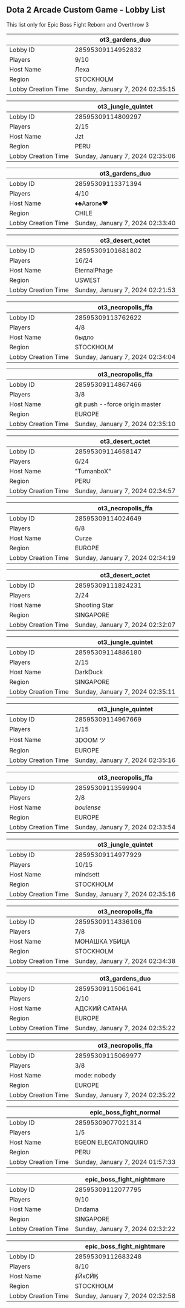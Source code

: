 ## Dota 2 Arcade Custom Game - Lobby List

This list only for Epic Boss Fight Reborn and Overthrow 3

|  | ot3_gardens_duo |
| ------ | ------ |
| Lobby ID | 28595309114952832 |
| Players | 9/10 |
| Host Name | Леха |
| Region | STOCKHOLM |
| Lobby Creation Time | Sunday, January 7, 2024 02:35:15 |


|  | ot3_jungle_quintet |
| ------ | ------ |
| Lobby ID | 28595309114809297 |
| Players | 2/15 |
| Host Name | Jzt |
| Region | PERU |
| Lobby Creation Time | Sunday, January 7, 2024 02:35:06 |


|  | ot3_gardens_duo |
| ------ | ------ |
| Lobby ID | 28595309113371394 |
| Players | 4/10 |
| Host Name | ♦♣Aaron♠♥ |
| Region | CHILE |
| Lobby Creation Time | Sunday, January 7, 2024 02:33:40 |


|  | ot3_desert_octet |
| ------ | ------ |
| Lobby ID | 28595309101681802 |
| Players | 16/24 |
| Host Name | EternalPhage |
| Region | USWEST |
| Lobby Creation Time | Sunday, January 7, 2024 02:21:53 |


|  | ot3_necropolis_ffa |
| ------ | ------ |
| Lobby ID | 28595309113762622 |
| Players | 4/8 |
| Host Name | быдло |
| Region | STOCKHOLM |
| Lobby Creation Time | Sunday, January 7, 2024 02:34:04 |


|  | ot3_necropolis_ffa |
| ------ | ------ |
| Lobby ID | 28595309114867466 |
| Players | 3/8 |
| Host Name | git push --force origin master |
| Region | EUROPE |
| Lobby Creation Time | Sunday, January 7, 2024 02:35:10 |


|  | ot3_desert_octet |
| ------ | ------ |
| Lobby ID | 28595309114658147 |
| Players | 6/24 |
| Host Name | "TumanboX" |
| Region | PERU |
| Lobby Creation Time | Sunday, January 7, 2024 02:34:57 |


|  | ot3_necropolis_ffa |
| ------ | ------ |
| Lobby ID | 28595309114024649 |
| Players | 6/8 |
| Host Name | Curze |
| Region | EUROPE |
| Lobby Creation Time | Sunday, January 7, 2024 02:34:19 |


|  | ot3_desert_octet |
| ------ | ------ |
| Lobby ID | 28595309111824231 |
| Players | 2/24 |
| Host Name | Shooting Star |
| Region | SINGAPORE |
| Lobby Creation Time | Sunday, January 7, 2024 02:32:07 |


|  | ot3_jungle_quintet |
| ------ | ------ |
| Lobby ID | 28595309114886180 |
| Players | 2/15 |
| Host Name | DarkDuck |
| Region | SINGAPORE |
| Lobby Creation Time | Sunday, January 7, 2024 02:35:11 |


|  | ot3_jungle_quintet |
| ------ | ------ |
| Lobby ID | 28595309114967669 |
| Players | 1/15 |
| Host Name | 3DOOM ツ |
| Region | EUROPE |
| Lobby Creation Time | Sunday, January 7, 2024 02:35:16 |


|  | ot3_necropolis_ffa |
| ------ | ------ |
| Lobby ID | 28595309113599904 |
| Players | 2/8 |
| Host Name | $boulense$ |
| Region | EUROPE |
| Lobby Creation Time | Sunday, January 7, 2024 02:33:54 |


|  | ot3_jungle_quintet |
| ------ | ------ |
| Lobby ID | 28595309114977929 |
| Players | 10/15 |
| Host Name | mindsett |
| Region | STOCKHOLM |
| Lobby Creation Time | Sunday, January 7, 2024 02:35:16 |


|  | ot3_necropolis_ffa |
| ------ | ------ |
| Lobby ID | 28595309114336106 |
| Players | 7/8 |
| Host Name | МОНАШКА УБИЦА |
| Region | STOCKHOLM |
| Lobby Creation Time | Sunday, January 7, 2024 02:34:38 |


|  | ot3_gardens_duo |
| ------ | ------ |
| Lobby ID | 28595309115061641 |
| Players | 2/10 |
| Host Name | АДСКИЙ САТАНА |
| Region | EUROPE |
| Lobby Creation Time | Sunday, January 7, 2024 02:35:22 |


|  | ot3_necropolis_ffa |
| ------ | ------ |
| Lobby ID | 28595309115069977 |
| Players | 3/8 |
| Host Name | mode: nobody |
| Region | EUROPE |
| Lobby Creation Time | Sunday, January 7, 2024 02:35:22 |


|  | epic_boss_fight_normal |
| ------ | ------ |
| Lobby ID | 28595309077021314 |
| Players | 1/5 |
| Host Name | EGEON ELECATONQUIRO |
| Region | PERU |
| Lobby Creation Time | Sunday, January 7, 2024 01:57:33 |


|  | epic_boss_fight_nightmare |
| ------ | ------ |
| Lobby ID | 28595309112077795 |
| Players | 9/10 |
| Host Name | Dndama |
| Region | SINGAPORE |
| Lobby Creation Time | Sunday, January 7, 2024 02:32:22 |


|  | epic_boss_fight_nightmare |
| ------ | ------ |
| Lobby ID | 28595309112683248 |
| Players | 8/10 |
| Host Name | ∮Ӥκ∁ӤӃ |
| Region | STOCKHOLM |
| Lobby Creation Time | Sunday, January 7, 2024 02:32:58 |


